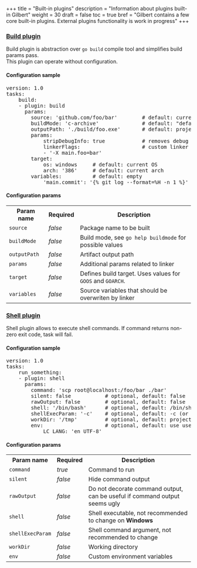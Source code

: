 +++
title = "Built-in plugins"
description = "Information about plugins built-in Gilbert"
weight = 30
draft = false
toc = true
bref = "Gilbert contains a few core built-in plugins. External plugins functionality is work in progress"
+++

<h3 class="section-head" id="h-build-plugin"><a href="#h-build-plugin">Build plugin</a></h3>
<p>
	Build plugin is abstraction over <code>go build</code> compile tool and simplifies build params pass.
	<br />
	This plugin can operate without configuration.
</p>
<h4>Configuration sample</h4>
<pre class="code">
version: 1.0
tasks:
	build:
	- plugin: build
	  params:
	  	source: 'github.com/foo/bar' 		# default: current package
		buildMode: 'c-archive' 				# default: "default"
		outputPath: './build/foo.exe'		# default: project directory
		params:
			stripDebugInfo: true			# removes debug info, default: false
			linkerFlags:					# custom linker flags, default: empty
			- '-X main.foo=bar'
		target:
			os: windows		# default: current OS
			arch: '386'		# default: current arch
		variables:			# default: empty
			'main.commit': '{% git log --format=%H -n 1 %}'	
</pre>
<h4>Configuration params</h4>
<p>
	    <table>
        <tr>
            <th>Param name</th>
            <th>Required</th>
            <th>Description</th>
        </tr>
        <tr>
            <td><code>source</code></td>
            <td><i>false</i></td>
            <td>Package name to be built</td>
        </tr>
        <tr>
            <td><code>buildMode</code></td>
            <td><i>false</i></td>
            <td>Build mode, see <code>go help buildmode</code> for possible values</td>
        </tr>
        <tr>
            <td><code>outputPath</code></td>
            <td><i>false</i></td>
            <td>Artifact output path</td>
        </tr>
        <tr>
            <td><code>params</code></td>
            <td><i>false</i></td>
            <td>Additional params related to linker</td>
        </tr>
        <tr>
            <td><code>target</code></td>
            <td><i>false</i></td>
            <td>Defines build target. Uses values for <code>GOOS</code> and <code>GOARCH</code>.</td>
        </tr>
        <tr>
            <td><code>variables</code></td>
            <td><i>false</i></td>
            <td>Source variables that should be overwriten by linker</td>
        </tr>
    </table>
</p>

<h3 class="section-head" id="h-shell-plugin"><a href="#h-shell-plugin">Shell plugin</a></h3>
<p>
	Shell plugin allows to execute shell commands. If command returns non-zero exit code, task will fail.
</p>
<h4>Configuration sample</h4>
<pre class="code">
version: 1.0
tasks:
	run_something:
	- plugin: shell
	  params:
	  	command: 'scp root@localhost:/foo/bar ./bar'
		silent: false			# optional, default: false
		rawOutput: false		# optional, default: false
		shell: '/bin/bash'		# optional, default: /bin/sh or cmd.exe
		shellExecParam: '-c'	# optional, default: -c (or /c on windows for cmd.exe)
		workDir: '/tmp'			# optional, default: project directory
		env:					# optional, default: use user's env vars
			LC_LANG: 'en_UTF-8'
</pre>
<h4>Configuration params</h4>
<p>
	    <table>
        <tr>
            <th>Param name</th>
            <th>Required</th>
            <th>Description</th>
        </tr>
        <tr>
            <td><code>command</code></td>
            <td><i>true</i></td>
            <td>Command to run</td>
        </tr>
        <tr>
            <td><code>silent</code></td>
            <td><i>false</i></td>
            <td>Hide command output</td>
        </tr>
        <tr>
            <td><code>rawOutput</code></td>
            <td><i>false</i></td>
            <td>Do not decorate command output, can be useful if command output seems ugly</td>
        </tr>
        <tr>
            <td><code>shell</code></td>
            <td><i>false</i></td>
            <td>Shell executable, not recommended to change on <b>Windows</b></td>
        </tr>
        <tr>
            <td><code>shellExecParam</code></td>
            <td><i>false</i></td>
            <td>Shell command argument, not recommended to change</td>
        </tr>
        <tr>
            <td><code>workDir</code></td>
            <td><i>false</i></td>
            <td>Working directory</td>
        </tr>
        <tr>
            <td><code>env</code></td>
            <td><i>false</i></td>
            <td>Custom environment variables</td>
        </tr>
    </table>
</p>
